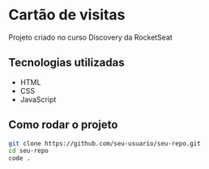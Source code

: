 # Cartão de visitas

Projeto criado no curso Discovery da RocketSeat

## Tecnologias utilizadas
- HTML
- CSS
- JavaScript

## Como rodar o projeto
```bash
git clone https://github.com/seu-usuario/seu-repo.git
cd seu-repo
code .
